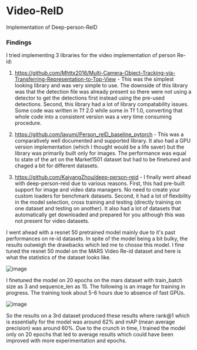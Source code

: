 # Video-ReID

Implementation of Deep-person-ReID

### Findings

I tried implementing 3 libraries for the video implementation of person Re-id:

1. https://github.com/Mhttx2016/Multi-Camera-Object-Tracking-via-Transferring-Representation-to-Top-View - This was the simplest looking library and was very simple to use. The downside of this library was that the detection file was already present so there were not using a detector to get the detections first instead using the pre-used detections. Second, this library had a lot of library compatability issues. Some code was written in Tf 2.0 while some in Tf 1.0, converting that whole code into a consistent version was a very time consuming procedure.

2. https://github.com/layumi/Person_reID_baseline_pytorch - This was a comparatively well documented and supported library. It also had a GPU version implementation (which I thought would be a life saver) but the library was primarily built only for images. The performance was equal to state of the art on the Market1501 dataset but had to be finetuned and chaged a bit for different datasets.

3. https://github.com/KaiyangZhou/deep-person-reid - I finally went ahead with deep-person-reid due to various reasons. First, this had pre-built support for image and video data managers. No need to create your custom loaders for benchmark datasets. Second, it had a lot of flexibility in the model selection, cross training and testing (directly training on one dataset and testing on another). It also had a lot of datasets that automatically get downloaded and prepared for you although this was not present for video datasets. 

I went ahead with a resnet 50 pretrained model mainly due to it's past performances on re-id datasets. In spite of the model being a bit bulky, the results outweigh the drawbacks which led me to chosse this model. I fine tuned the resnet 50 model on the MARS Video Re-id dataset and here is what the statistics of the dataset looks like.

![image](https://user-images.githubusercontent.com/38159161/190922183-0bc505ef-26e4-43dd-89af-d18e50b8bfb9.png)

I finetuned the model on 20 epochs on the mars dataset with train_batch size as 3 and sequence_len as 15. The following is an image for training in progress. The training took about 5-6 hours due to absence of fast GPUs.

![image](https://user-images.githubusercontent.com/38159161/190922644-b327a503-a1a4-4369-9c58-7633df409e96.png)

So the results on a 3rd dataset produced these results where rank@1 which is essentially for the model was around 62% and mAP (mean average precision) was around 60%. Due to the crunch in time, I trained the model only on 20 epochs that led to average results which could have been improved with more experimentation and epochs.

